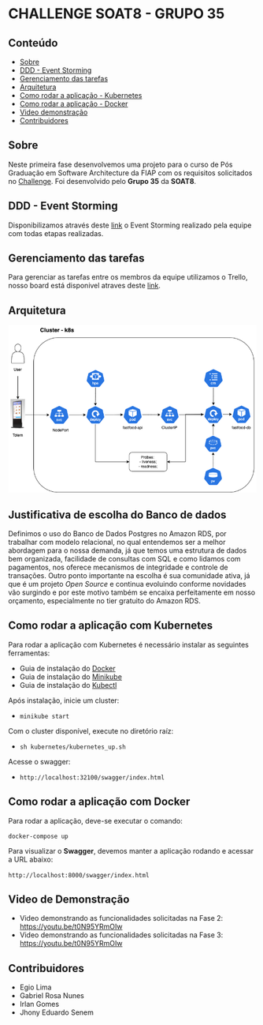 # CHALLENGE SOAT8 - GRUPO 35

## Conteúdo

- [Sobre](#sobre)
- [DDD - Event Storming](#ddd---event-storming)
- [Gerenciamento das tarefas](#gerenciamento-das-tarefas)
- [Arquitetura](#arquitetura)
- [Como rodar a aplicação - Kubernetes](#como-rodar-a-aplicação-com-kubernetes)
- [Como rodar a aplicação - Docker](#como-rodar-a-aplicação-com-docker)
- [Video demonstração](#video-de-demonstração)
- [Contribuidores](#contribuidores)

## Sobre

Neste primeira fase desenvolvemos uma projeto para o curso de Pós Graduação em Software Architecture da FIAP com os requisitos solicitados no [Challenge](https://on.fiap.com.br/mod/conteudoshtml/view.php?id=407435&c=11255). Foi desenvolvido pelo **Grupo 35** da **SOAT8**.


## DDD - Event Storming

Disponibilizamos através deste [link](https://miro.com/app/board/uXjVK4xDf-w=/?share_link_id=428293472540) o Event Storming realizado pela equipe com todas etapas realizadas.

## Gerenciamento das tarefas

Para gerenciar as tarefas entre os membros da equipe utilizamos o Trello, nosso board está disponivel atraves deste [link](https://trello.com/invite/b/66959632140d514b6a763d28/ATTI2cd6e07d6daf09d518c1bfc0f711919845B21452/pos-grupo35-techchallenge-fase1).


## Arquitetura 

![K8S](docs/assets/fastfood-k8s.drawio.png)


## Justificativa de escolha do Banco de dados

Definimos o uso do Banco de Dados Postgres no Amazon RDS, por trabalhar com modelo relacional, no qual entendemos ser a melhor abordagem para o nossa demanda, já que temos uma estrutura de dados bem organizada, facilidade de consultas com SQL e como lidamos com pagamentos, nos oferece mecanismos de integridade e controle de transações. Outro ponto importante na escolha é sua comunidade ativa, já que é um projeto *Open Source* e continua evoluindo conforme novidades vão surgindo e por este motivo também se encaixa perfeitamente em nosso orçamento, especialmente no tier gratuito do Amazon RDS.


## Como rodar a aplicação com Kubernetes

Para rodar a aplicação com Kubernetes é necessário instalar as seguintes ferramentas:

- Guia de instalação do [Docker](https://docs.docker.com/engine/install/)
- Guia de instalação do [Minikube](https://minikube.sigs.k8s.io/docs/start/)
- Guia de instalação do [Kubectl](https://kubernetes.io/docs/tasks/tools/)

Após instalação, inicie um cluster:
- `minikube start`

Com o cluster disponível, execute no diretório raíz:
- `sh kubernetes/kubernetes_up.sh`

Acesse o swagger:

- `http://localhost:32100/swagger/index.html`

## Como rodar a aplicação com Docker

Para rodar a aplicação, deve-se executar o comando:

```
docker-compose up
```

Para visualizar o **Swagger**, devemos manter a aplicação rodando e acessar a URL abaixo:

`http://localhost:8000/swagger/index.html`

<!-- 
# Rodar os testes

1. Instalação do gomock para execução dos testes localmente

```
go install go.uber.org/mock/mockgen@latest
```

2. Geração dos arquivos de mock preenchidos via go generate no projeto

```
go generate ./...
```

3. Execução dos testes do projeto

```
go test ./test/...
``` -->


## Video de Demonstração

- Video demonstrando as funcionalidades solicitadas na Fase 2: https://youtu.be/t0N95YRmOIw
- Video demonstrando as funcionalidades solicitadas na Fase 3: https://youtu.be/t0N95YRmOIw


## Contribuidores

- Egio Lima
- Gabriel Rosa Nunes
- Irlan Gomes
- Jhony Eduardo Senem